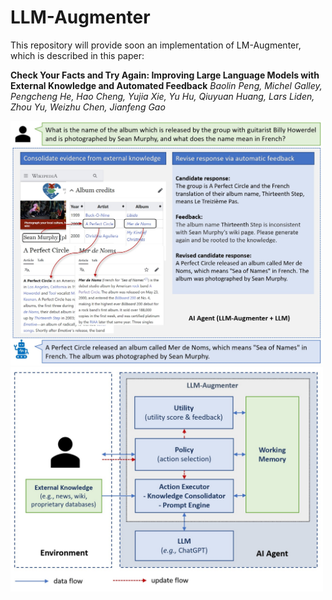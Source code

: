 # LLM-Augmenter

This repository will provide soon an implementation of LM-Augmenter, which is described in this paper:

**Check Your Facts and Try Again: Improving Large Language Models with External Knowledge and Automated Feedback**
*Baolin Peng, Michel Galley, Pengcheng He, Hao Cheng, Yujia Xie, Yu Hu, Qiuyuan Huang, Lars Liden, Zhou Yu, Weizhu Chen, Jianfeng Gao*

<img src="./example.jpg" width="500px"></img>
<img src="./diagram.jpg" width="500px"></img>
